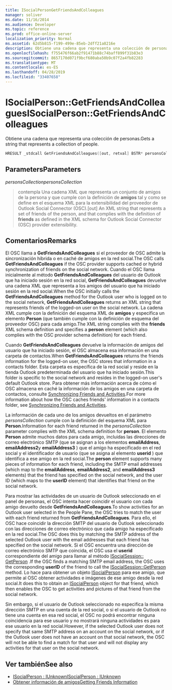 ```yaml
---
title: ISocialPersonGetFriendsAndColleagues
manager: soliver
ms.date: 11/16/2014
ms.audience: Developer
ms.topic: reference
ms.prod: office-online-server
localization_priority: Normal
ms.assetid: 62d5b815-f199-499e-85eb-2dff21a8216e
description: Obtiene una cadena que representa una colección de personas.
ms.openlocfilehash: f755476f66ab2f91471b88c74baff899f31b83e3
ms.sourcegitcommit: 8657170d071f9bcf680aba50b9c07f2a4fb82283
ms.translationtype: MT
ms.contentlocale: es-ES
ms.lasthandoff: 04/28/2019
ms.locfileid: "33407658"
---
```

# <a name="isocialpersongetfriendsandcolleagues"></a><span data-ttu-id="d44dd-103">ISocialPerson::GetFriendsAndColleagues</span><span class="sxs-lookup"><span data-stu-id="d44dd-103">ISocialPerson::GetFriendsAndColleagues</span></span>

<span data-ttu-id="d44dd-104">Obtiene una cadena que representa una colección de personas.</span><span class="sxs-lookup"><span data-stu-id="d44dd-104">Gets a string that represents a collection of people.</span></span>
  
```cpp
HRESULT _stdcall GetFriendsAndColleagues([out, retval] BSTR* personsCollection);
```

## <a name="parameters"></a><span data-ttu-id="d44dd-105">Parameters</span><span class="sxs-lookup"><span data-stu-id="d44dd-105">Parameters</span></span>

<span data-ttu-id="d44dd-106">_personsCollection_</span><span class="sxs-lookup"><span data-stu-id="d44dd-106">_personsCollection_</span></span>
  
> <span data-ttu-id="d44dd-107">contempla Una cadena XML que representa un conjunto de amigos de la persona y que cumple con la definición de **amigos** tal y como se define en el esquema XML para la extensibilidad del proveedor de Outlook Social Connector (OSC).</span><span class="sxs-lookup"><span data-stu-id="d44dd-107">[out] An XML string that represents a set of friends of the person, and that complies with the definition of **friends** as defined in the XML schema for Outlook Social Connector (OSC) provider extensibility.</span></span> 
    
## <a name="remarks"></a><span data-ttu-id="d44dd-108">Comentarios</span><span class="sxs-lookup"><span data-stu-id="d44dd-108">Remarks</span></span>

<span data-ttu-id="d44dd-109">El OSC llama a **GetFriendsAndColleagues** si el proveedor de OSC admite la sincronización híbrida o en caché de amigos en la red social.</span><span class="sxs-lookup"><span data-stu-id="d44dd-109">The OSC calls **GetFriendsAndColleagues** if the OSC provider supports cached or hybrid synchronization of friends on the social network.</span></span> <span data-ttu-id="d44dd-110">Cuando el OSC llama inicialmente al método **GetFriendsAndColleagues** del usuario de Outlook que ha iniciado sesión en la red social, **GetFriendsAndColleagues** devuelve una cadena XML que representa a los amigos del usuario que ha iniciado sesión en la red social.</span><span class="sxs-lookup"><span data-stu-id="d44dd-110">When the OSC initially calls the **GetFriendsAndColleagues** method for the Outlook user who is logged on to the social network, **GetFriendsAndColleagues** returns an XML string that represents friends of the logged-on user on the social network.</span></span> <span data-ttu-id="d44dd-111">La cadena XML cumple con la definición del esquema XML de **amigos** y especifica un elemento **Person** (que también cumple con la definición de esquema del proveedor OSC) para cada amigo.</span><span class="sxs-lookup"><span data-stu-id="d44dd-111">The XML string complies with the **friends** XML schema definition and specifies a **person** element (which also complies with the OSC provider schema definition) for each friend.</span></span> 
  
<span data-ttu-id="d44dd-112">Cuando **GetFriendsAndColleagues** devuelve la información de amigos del usuario que ha iniciado sesión, el OSC almacena esa información en una carpeta de contactos.</span><span class="sxs-lookup"><span data-stu-id="d44dd-112">When **GetFriendsAndColleagues** returns the friends information for the logged-on user, the OSC stores that information in a contacts folder.</span></span> <span data-ttu-id="d44dd-113">Esta carpeta es específica de la red social y reside en la tienda Outlook predeterminada del usuario que ha iniciado sesión.</span><span class="sxs-lookup"><span data-stu-id="d44dd-113">This folder is specific to the social network and resides in the logged-on user's default Outlook store.</span></span> <span data-ttu-id="d44dd-114">Para obtener más información acerca de cómo el OSC almacena en caché la información de los amigos en una carpeta de contactos, consulte [Synchronizing Friends and Activities](synchronizing-friends-and-activities.md).</span><span class="sxs-lookup"><span data-stu-id="d44dd-114">For more information about how the OSC caches friends' information in a contacts folder, see [Synchronizing Friends and Activities](synchronizing-friends-and-activities.md).</span></span>
  
<span data-ttu-id="d44dd-115">La información de cada uno de los amigos devueltos en el parámetro _personsCollection_ cumple con la definición del esquema XML para **Person**.</span><span class="sxs-lookup"><span data-stu-id="d44dd-115">Information for each friend returned in the  _personsCollection_ parameter complies with the XML schema definition for **person**.</span></span> <span data-ttu-id="d44dd-116">El elemento **Person** admite muchos datos para cada amigo, incluidas las direcciones de correo electrónico SMTP (que se asignan a los elementos **emailAddress**, **emailAddress2**y **emailAddress3** ) que el amigo ha especificado en el red social y el identificador de usuario (que se asigna al elemento **userid** ) que identifica a ese amigo en la red social.</span><span class="sxs-lookup"><span data-stu-id="d44dd-116">The **person** element supports many pieces of information for each friend, including the SMTP email addresses (which map to the **emailAddress**, **emailAddress2**, and **emailAddress3** elements) that the friend has specified on the social network, and the user ID (which maps to the **userID** element) that identifies that friend on the social network.</span></span> 
  
<span data-ttu-id="d44dd-117">Para mostrar las actividades de un usuario de Outlook seleccionado en el panel de personas, el OSC intenta hacer coincidir el usuario con cada amigo devuelto desde **GetFriendsAndColleagues**.</span><span class="sxs-lookup"><span data-stu-id="d44dd-117">To show activities for an Outlook user selected in the People Pane, the OSC tries to match the user with each friend returned from **GetFriendsAndColleagues**.</span></span> <span data-ttu-id="d44dd-118">Para ello, el OSC hace coincidir la dirección SMTP del usuario de Outlook seleccionado con las direcciones de correo electrónico que cada amigo ha especificado en la red social.</span><span class="sxs-lookup"><span data-stu-id="d44dd-118">The OSC does this by matching the SMTP address of the selected Outlook user with the email addresses that each friend has specified on the social network.</span></span> <span data-ttu-id="d44dd-119">Si el OSC encuentra una dirección de correo electrónico SMTP que coincida, el OSC usa el **userid** correspondiente del amigo para llamar al método [ISocialSession:: GetPerson](isocialsession-getperson.md) .</span><span class="sxs-lookup"><span data-stu-id="d44dd-119">If the OSC finds a matching SMTP email address, the OSC uses the corresponding **userID** of the friend to call the [ISocialSession::GetPerson](isocialsession-getperson.md) method.</span></span> <span data-ttu-id="d44dd-120">Lo hace para obtener un objeto [ISocialPerson](isocialpersoniunknown.md) para ese amigo, que permite al OSC obtener actividades e imágenes de ese amigo desde la red social.</span><span class="sxs-lookup"><span data-stu-id="d44dd-120">It does this to obtain an [ISocialPerson](isocialpersoniunknown.md) object for that friend, which then enables the OSC to get activities and pictures of that friend from the social network.</span></span> 
  
<span data-ttu-id="d44dd-121">Sin embargo, si el usuario de Outlook seleccionado no especifica la misma dirección SMTP en una cuenta de la red social, o si el usuario de Outlook no tiene una cuenta en esa red social, el OSC no podrá encontrar ninguna coincidencia para ese usuario y no mostrará ninguna actividades es para ese usuario en la red social.</span><span class="sxs-lookup"><span data-stu-id="d44dd-121">However, if the selected Outlook user does not specify that same SMTP address on an account on the social network, or if the Outlook user does not have an account on that social network, the OSC will not be able to find a match for that user and will not display any activities for that user on the social network.</span></span>
  
## <a name="see-also"></a><span data-ttu-id="d44dd-122">Ver también</span><span class="sxs-lookup"><span data-stu-id="d44dd-122">See also</span></span>

- [<span data-ttu-id="d44dd-123">ISocialPerson : IUnknown</span><span class="sxs-lookup"><span data-stu-id="d44dd-123">ISocialPerson : IUnknown</span></span>](isocialpersoniunknown.md)
- [<span data-ttu-id="d44dd-124">Obtener información de amigos</span><span class="sxs-lookup"><span data-stu-id="d44dd-124">Getting Friends Information</span></span>](getting-friends-information.md)

